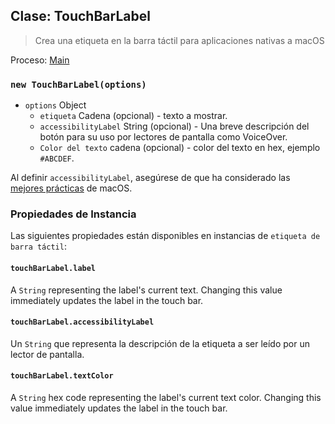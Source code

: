 ## Clase: TouchBarLabel

> Crea una etiqueta en la barra táctil para aplicaciones nativas a macOS

Proceso: [Main](../glossary.md#main-process)

### `new TouchBarLabel(options)`

* `options` Object
  * `etiqueta` Cadena (opcional) - texto a mostrar.
  * `accessibilityLabel` String (opcional) - Una breve descripción del botón para su uso por lectores de pantalla como VoiceOver.
  * `Color del texto` cadena (opcional) - color del texto en hex, ejemplo `#ABCDEF`.

Al definir `accessibilityLabel`, asegúrese de que ha considerado las [mejores prácticas](https://developer.apple.com/documentation/appkit/nsaccessibilitybutton/1524910-accessibilitylabel?language=objc) de macOS.

### Propiedades de Instancia

Las siguientes propiedades están disponibles en instancias de `etiqueta de barra táctil`:

#### `touchBarLabel.label`

A `String` representing the label's current text. Changing this value immediately updates the label in the touch bar.

#### `touchBarLabel.accessibilityLabel`

Un `String` que representa la descripción de la etiqueta a ser leído por un lector de pantalla.

#### `touchBarLabel.textColor`

A `String` hex code representing the label's current text color. Changing this value immediately updates the label in the touch bar.
